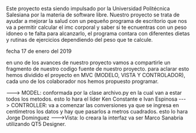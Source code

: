 Este proyecto esta siendo impulsado por la Universidad Politécnica Salesiana por la materia de software libre. Nuestro proyecto se trata de ayudar a mejorar la salud con un pequeño programa de escritorio que nos va a permitir calcular el imc corporal y saber si te ecnuentras con un peso idoneo o te falta para alcanzarlo, el programa contara con diferentes dietas y rutinas de ejercicios dependiendo del peso que te calcule.

fecha 17 de enero del 2019

en uno de los avances de nuestro proyecto vamos a compartirle un fragmento de nuestro codigo fuente de nuestro proyecto.
para aclarar esto hemos dividido el proyecto en MVC (MODELO, VISTA Y CONTROLADOR), cada uno de los colaborador nos hemos propuesto programar.

---> MODEL: conformada por la clase archivo.py en la cual van a estar todos los metodos. esto lo hara el lider Ken Constante e Ivan Espinosa
---> CONTROLLER: va a comenzar las conversiones ya que se ingresa en centimetros los datos y hay que pasarlos a metros cuadrados. esto lo hara Jorge Dominguez
--->Vista: lo creara la interfaz va ser Marco Sanabria utilizando QT5 Designer.
